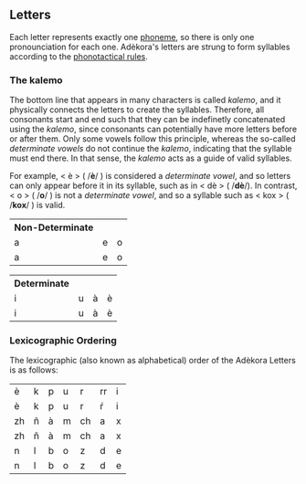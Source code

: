 ## Letters

Each letter represents exactly one [phoneme](../phonology/main.md#adèkora-phonology), so there is only one pronounciation for each one. Adèkora's letters are strung to form syllables according to the [phonotactical rules](../phonology/main.md#phonotactics).

### The kalemo
The bottom line that appears in many characters is called *kalemo*, and it physically connects the letters to create the syllables. Therefore, all consonants start and end such that they can be indefinetly concatenated using the *kalemo*, since consonants can potentially have more letters before or after them. Only some vowels follow this principle, whereas the so-called *determinate vowels* do not continue the *kalemo*, indicating that the syllable must end there. In that sense, the *kalemo* acts as a guide of valid syllables.

For example, < <wm>è</wm> > ( /**è**/ ) is considered a *determinate vowel*, and so letters can only appear before it in its syllable, such as in < <wm>dè</wm> > ( /**dè**/). In contrast, < <wm>o</wm> > ( /**o**/ ) is not a *determinate vowel*, and so a syllable such as < <wm>kox</wm> > ( /**kox**/ ) is valid.

<div class="ipa-vowel-tables">
	<table class="ipa-diphthongs-table">
		<tr class="first-row">
			<th>Non-Determinate</th>
		</tr>
		<tr class="data">
			<td><wl>a</wl></td>
			<td><wl>e</wl></td>
			<td><wl>o</wl></td>
		</tr>
		<tr class="data">
			<td><x>a</x></td>
			<td><x>e</x></td>
			<td><x>o</x></td>
		</tr>
	</table>
	<table class="ipa-diphthongs-table">
		<tr class="first-row">
			<th>Determinate</th>
		</tr>
		<tr class="data">
			<td><wl>i</wl></td>
			<td><wl>u</wl></td>
			<td><wl>à</wl></td>
			<td><wl>è</wl></td>
		</tr>
		<tr class="data">
			<td><x>i</x></td>
			<td><x>u</x></td>
			<td><x>à</x></td>
			<td><x>è</x></td>
		</tr>
	</table>
</div>

### Lexicographic Ordering

The lexicographic (also known as alphabetical) order of the Adèkora Letters is as follows:

<table class="writing-all-characters-table">
	<tr>
		<td><wl>è</wl></td>
		<td><wl>k</wl></td>
		<td><wl>p</wl></td>
		<td><wl>u</wl></td>
		<td><wl>r</wl></td>
		<td><wl>rr</wl></td>
		<td><wl>i</wl></td>
	</tr>
	<tr>
		<td><x>è</x></td>
		<td><x>k</x></td>
		<td><x>p</x></td>
		<td><x>u</x></td>
		<td><x>r</x></td>
		<td><x>ŕ</x></td>
		<td><x>i</x></td>
	</tr>
	<tr>
		<td><wl>zh</wl></td>
		<td><wl>ñ</wl></td>
		<td><wl>à</wl></td>
		<td><wl>m</wl></td>
		<td><wl>ch</wl></td>
		<td><wl>a</wl></td>
		<td><wl>x</wl></td>
	</tr>
	<tr>
		<td><x>zh</x></td>
		<td><x>ñ</x></td>
		<td><x>à</x></td>
		<td><x>m</x></td>
		<td><x>ch</x></td>
		<td><x>a</x></td>
		<td><x>x</x></td>
	</tr>
	<tr>
		<td><wl>n</wl></td>
		<td><wl>l</wl></td>
		<td><wl>b</wl></td>
		<td><wl>o</wl></td>
		<td><wl>z</wl></td>
		<td><wl>d</wl></td>
		<td><wl>e</wl></td>
	</tr>
	<tr>
		<td><x>n</x></td>
		<td><x>l</x></td>
		<td><x>b</x></td>
		<td><x>o</x></td>
		<td><x>z</x></td>
		<td><x>d</x></td>
		<td><x>e</x></td>
	</tr>
</table>